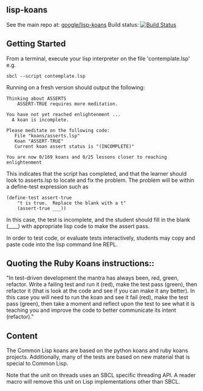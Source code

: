 lisp-koans
-----------
See the main repo at: [google/lisp-koans](https://github.com/google/lisp-koans)
Build status: [![Build Status](https://travis-ci.org/abstractOwl/lisp-koans.svg?branch=master)](https://travis-ci.org/abstractOwl/lisp-koans)


Getting Started
---------------

From a terminal, execute your lisp interpreter on the file 'contemplate.lsp' e.g.

    sbcl --script contemplate.lsp

Running on a fresh version should output the following:

```
Thinking about ASSERTS
    ASSERT-TRUE requires more meditation.

You have not yet reached enlightenment ...
  A koan is incomplete.

Please meditate on the following code:
   File "koans/asserts.lsp"
   Koan "ASSERT-TRUE"
   Current koan assert status is "(INCOMPLETE)"

You are now 0/169 koans and 0/25 lessons closer to reaching enlightenment
```

This indicates that the script has completed, and that the learner should look
to asserts.lsp to locate and fix the problem.  The problem will be within 
a define-test expression such as

    (define-test assert-true
        "t is true.  Replace the blank with a t"
        (assert-true ___))

In this case, the test is incomplete, and the student should fill 
in the blank (____) with appropriate lisp code to make the assert pass.


In order to test code, or evaluate tests interactively, students may copy
and paste code into the lisp command line REPL.

Quoting the Ruby Koans instructions::
-------------------------------------

   "In test-driven development the mantra has always been, red, green, 
refactor. Write a failing test and run it (red), make the test pass (green),
then refactor it (that is look at the code and see if you can make it any
better). In this case you will need to run the koan and see it fail (red), make
the test pass (green), then take a moment and reflect upon the test to see what
it is teaching you and improve the code to better communicate its
intent (refactor)."

Content
-------

The Common Lisp koans are based on the python koans and ruby koans projects.
Additionally, many of the tests are based on new material that is special
to Common Lisp.

Note that the unit on threads uses an SBCL specific threading API.  A reader
macro will remove this unit on Lisp implementations other than SBCL.
